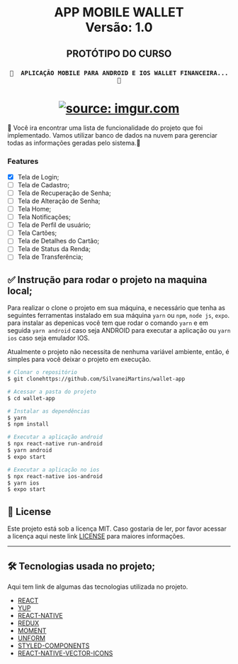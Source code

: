 <h1 align="center">
   APP MOBILE WALLET
    <br />
   Versão: 1.0
</h1>

<h2 align="center">
   PROTÓTIPO DO CURSO
</h2>

<h3 align="center">

	🚧  APLICAÇÃO MOBILE PARA ANDROID E IOS WALLET FINANCEIRA...  🚧
</h3>

<h1 align="center">
    <a href="https://imgur.com/007uH7C"><img src="https://i.imgur.com/007uH7C.png" title="source: imgur.com" /></a>
    <br />
</h1>

🚀 Você ira encontrar uma lista de funcionalidade do projeto que foi implementado. Vamos utilizar banco de dados na nuvem para gerenciar todas as informações geradas pelo sistema.📄

### Features

- [X] Tela de Login;
- [ ] Tela de Cadastro;
- [ ] Tela de Recuperação de Senha;
- [ ] Tela de Alteração de Senha;
- [ ] Tela Home;
- [ ] Tela Notificações;
- [ ] Tela de Perfil de usuário;
- [ ] Tela Cartões;
- [ ] Tela de Detalhes do Cartão;
- [ ] Tela de Status da Renda;
- [ ] Tela de Transferência;

## ✅ Instrução para rodar o projeto na maquina local;

Para realizar o clone o projeto em sua máquina, e necessário que tenha as seguintes ferramentas instalado em sua máquina `yarn` ou `npm`, `node js`, `expo`. para instalar as depenicas você tem que rodar o comando `yarn` e em seguida `yarn android` caso seja ANDROID para executar a aplicação ou `yarn ios` caso seja emulador IOS.

Atualmente o projeto não necessita de nenhuma variável ambiente, então, é simples para você deixar o projeto em execução.

```bash
# Clonar o repositório
$ git clonehttps://github.com/SilvaneiMartins/wallet-app

# Acessar a pasta do projeto
$ cd wallet-app

# Instalar as dependências
$ yarn 
$ npm install

# Executar a aplicação android
$ npx react-native run-android
$ yarn android 
$ expo start

# Executar a aplicação no ios
$ npx react-native ios-android 
$ yarn ios
$ expo start
```

## :memo: License

Este projeto está sob a licença MIT. Caso gostaria de ler, por favor acessar a licença aqui neste link [LICENSE](https://github.com/SilvaneiMartins/wallet-app/blob/master/LICENSE) para maiores informações.

---

## 🛠 Tecnologias usada no projeto;

Aqui tem link de algumas das tecnologias utilizada no projeto.

-   [REACT](https://pt-br.reactjs.org)
-   [YUP](https://github.com/jquense/yup)
-   [REACT-NATIVE](https://reactnative.dev/)
-   [REDUX](https://github.com/reduxjs/redux)
-   [MOMENT](https://github.com/moment/moment)
-   [UNFORM](https://github.com/unform/unform)
-   [STYLED-COMPONENTS](https://styled-components.com/)
-   [REACT-NATIVE-VECTOR-ICONS](https://phosphoricons.com/)


